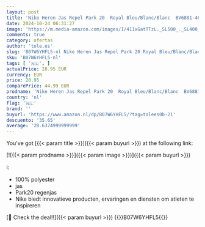 ```yaml
---
layout: post
title: 'Nike Heren Jas Repel Park 20  Royal Bleu/Blanc/Blanc  BV6881-463  M'
date: 2024-10-24 06:31:27
image: 'https://m.media-amazon.com/images/I/411xGatTTzL._SL500_._SL400_.jpg'
comments: true
category: ofertas
author: 'tole.es'
slug: 'B07W6YHFL5-nl Nike Heren Jas Repel Park 20 Royal Bleu/Blanc/Blanc...'
sku: 'B07W6YHFL5-nl'
tags: [ '🇳🇱', ]
actualPrice: 28.95 EUR
currency: EUR
price: 28.95
comparePrice: 44.99 EUR
prodname: 'Nike Heren Jas Repel Park 20  Royal Bleu/Blanc/Blanc  BV6881-463  M'
country: 'nl'
flag: '🇳🇱'
brand: ''
buyurl: 'https://www.amazon.nl/dp/B07W6YHFL5/?tag=tolees0b-21'
descuento: '35.65'
average: '28.6374999999999'
---
```


You've got [{{< param title >}}]({{< param buyurl >}}) at the following link:

[![{{< param prodname >}}]({{< param image >}})]({{< param buyurl >}})

ℹ️:

- 100% polyester
- jas
- Park20 regenjas
- Nike biedt innovatieve producten, ervaringen en diensten om atleten te inspireren

[🛒 Check the deal!!]({{< param buyurl >}})
{{<world>}}B07W6YHFL5{{</world>}}
